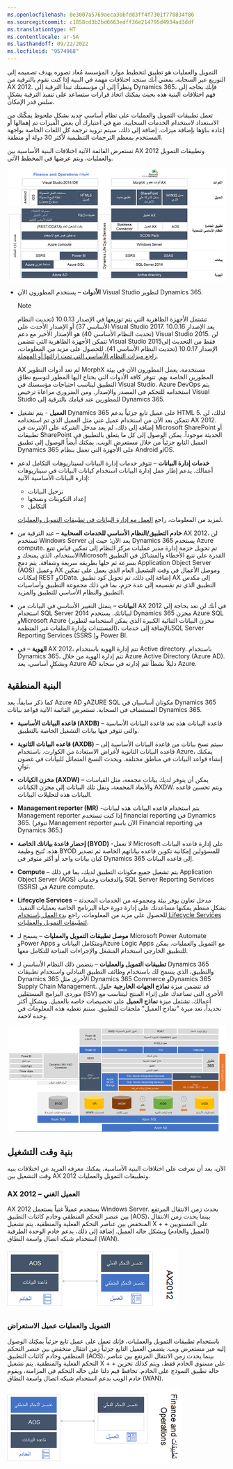 ```yaml
---
ms.openlocfilehash: 0e3007a5769aeca3bbfdd3ff4f7301f770834f86
ms.sourcegitcommit: c1858cd3b2bd6663edff36e214795d4934ad3ddf
ms.translationtype: HT
ms.contentlocale: ar-SA
ms.lasthandoff: 09/22/2022
ms.locfileid: "9574968"
---
```

التمويل والعمليات هو تطبيق لتخطيط موارد المؤسسة مُعاد تصوره يهدف تصميمه إلى التوزيع عبر السحابة، بمعني أنك ستجد اختلافات مهمة في البنية إذا كنت تقوم بالترقية من AX 2012. ونظراً إلى أن مؤسستك تبدأ الترقية إلى Dynamics 365، فإنك بحاجه إلى فهم اختلافات البنية هذه بحيث يمكنك اتخاذ قرارات ستساعد على تنفيذ الترقية بشكلٍ سلس قدر الإمكان. 

تعمل تطبيقات التمويل والعمليات على نظام أساسي جديد بشكلٍ ملحوظ يمكّنك من الاستعداد لاستخدام الخدمات السحابية. ضع في اعتبارك أن بعض الميزات تم إهمالها أو إعادة بناؤها بإضافة ميزات. إضافة إلى ذلك، سيتم تزويد ترجمة كل اللغات الخاصة بواجهة المستخدم بمعظم الترجمات التنظيمية لأكثر 30 دولة أو منطقة. 

تستعرض القائمة الآتية اختلافات البنية الأساسية بين AX 2012 وتطبيقات التمويل والعمليات، ويتم عرضها في المخطط الآتي.

[ ![الاختلافات المعمارية بين AX 2012 وتطبيقات التمويل والعمليات.](../media/architecture-differences-c.png) ](../media/architecture-differences-c.png#lightbox)
 
- **الأدوات** – يستخدم المطورون الآن Visual Studio لتطوير Dynamics 365.

    > [!NOTE]
    > تشتمل الأجهزة الظاهرية التي يتم توزيعها في الإصدار 10.0.13 (تحديث النظام الأساسي 37) أو الإصدار الأحدث على Visual Studio 2017. يعد الإصدار 10.0.16 (تحديث النظام الأساسي 40) هو الإصدار الأخير مع دعم Visual Studio 2015. لن تتمكن الأجهزة الظاهرية التي تتضمن Visual Studio 2015فقط من التحديث إلى الإصدار 10.0.17 (تحديث النظام الأساسي 41). للحصول على مزيد من المعلومات، [راجع ميزات النظام الأساسي التي تمت إزالتها أو المهملة](/dynamics365/fin-ops-core/dev-itpro/get-started/removed-deprecated-features-platform-updates/?azure-portal=true).  

    AX لم تعد أدوات التطوير MorphX مستخدمة. يعمل المطورون الآن في بيئة المطورين الخاصة بهم. تتوفر كافة الأدوات التي يحتاج اليها المطور لتوسيع نطاق التطبيق ليناسب احتياجات مؤسستك في Visual Studio. Azure DevOps يتم استخدامه للتحكم في المصدر والإصدار. ومن الضروري مراعاة ترخيص Visual Studio للمطورين عند قيامك بالترقية إلى Dynamics 365. 

- **العميل** - يتم تشغيل Dynamics 365 على عميل تابع جزئياً يدعم HTML 5. لذلك، لن تتمكن بعد الآن من استخدام عميل غني مثل العميل الذي تم استخدامه AX 2012. إضافة إلى ذلك، لم يعد مدخل الشركة على الإنترنت في Microsoft SharePoint أو تطبيقات SharePoint الحديثة موجوداً. يمكن الوصول إلى كل ما يتعلق بالتطبيق في العميل التابع جزئياً من خلال مستعرض الويب. يمكنك أيضاً الوصول إلى تطبيق Dynamics 365 على الأجهزة التي تعمل بنظام Android وiOS.

- **خدمات إدارة البيانات** – تتوفر خدمات إدارة البيانات لسيناريوهات التكامل لدعم أعمالك. يدعم إطار عمل إدارة البيانات استخدام كيانات البيانات في سيناريوهات إدارة البيانات الأساسية الآتية: 
    -   ترحيل البيانات
    -   إعداد التكوينات ونسخها
    -   التكامل 

    لمزيد من المعلومات، راجع [العمل مع إدارة البيانات في تطبيقات التمويل والعمليات](/training/modules/work-data-management-finance-operations/?azure-portal=true). 

- **خادم التطبيق/النظام الأساسي للخدمات السحابية** – عند الترقية من AX 2012، لن تستخدم Windows Server بعد الآن؛ حيث إن Dynamics 365 يستخدم Azure compute. تم تحويل حزمة إدارة مدير عمليات مركز النظام إلى تمكين قياس تتبع الاستخدام، الذي يمنحك وMicrosoft القدرة على تتبع الأخطاء والمشاكل في التطبيق بسرعة ثم حلها بطريقه سريعة وشفافة. يتم دمج Application Object Server‏ (AOS) وعميل AX وموصل الأعمال في وقت التشغيل العام الذي يعمل على تمكين إمكانات REST وOData. إضافة إلى ذلك، تم تحويل كود تطبيق AX إلى مكدس التطبيق الذي تم تقسيمه إلى عدة حزم، بما في ذلك مجموعة التطبيق وأساسيات التطبيق والنظام الأساسي للتطبيق والمزيد.  

- **البيانات** – يتمثل التغيير الأساسي في البيانات من AX 2012 في أنك لن تعد بحاجة إلى استخدام SQL Server 2014 لبياناتك. يستخدم Dynamics 365 مخزن Azure SQL وMicrosoft Azure (مخزن البيانات الثنائية الكبيرة الذي يمكن استخدامه لتطوير المستندات وإدارة الملفات غير المنظمة)، بالإضافة إلى خدماتSQL Server Reporting Services ‎‎(SSRS ‏‎)‏ وPower BI. 

- **الهوية** – في AX 2012، تتم إدارة الهوية باستخدام Active directory. باستخدام Dynamics 365، تتم إدارة الهوية من خلال Azure Active Directory (Azure AD). وبشكلٍ أساسي، يعد Azure AD دليلاً نشطاً تتم إدارته في سحابة Azure.

## <a name="logical-architecture"></a>البنية المنطقية
كما ذكر سابقاً، يعد Azure AD وAZURE SQL مكونان أساسيان في Dynamics 365 المستضاف في السحابة. تستعرض القائمة الآتية قواعد بيانات Dynamics 365.

- **قاعده البيانات الأساسية (AXDB)** – قاعدة البيانات هذه تعد قاعدة البيانات الأساسية والتي تتوفر فيها بيانات التشغيل الخاصة بالتطبيق. 

- **قاعده البيانات الثانوية (AXDB)** – سيتم نسخ بيانات من قاعدة البيانات الأساسية إلى قاعده البيانات الثانوية لأغراض الاستعادة من الكوارث. باستخدام Azure، يمكنك إنشاء قواعد البيانات في مناطق مختلفة. ويحدث النسخ المتماثل للبيانات في غضون ثوانٍ. 

- **مخزن الكيانات (AXDW)** – يمكن أن يتوفر لديك بيانات مجمعة، مثل القياسات والأبعاد المجمعة، ونقل تلك البيانات إلى مخزن الكيانات AXDW. ويتم تحسين قاعده البيانات هذه لتحليلات البيانات. 

- **Management reporter (MR)** -يتم استخدام قاعده البيانات هذه لبيانات Management reporter إذا كنت تستخدم financial reporting في Dynamics 365. (تتوفر Management reporter الآن باسم Financial reporting في Dynamics 365.)

- **‏‫إحضار قاعدة بياناتك الخاصة‬ (BYOD)** -لا تعمل Microsoft على إدارة قاعده البيانات هذه. تُتيح وظيفة BYOD للمسؤولين إمكانية تكوين قاعده بياناتهم الخاصة ثم تصدير كيان بيانات واحد أو أكثر متوفر في Dynamics 365 إلى قاعده البيانات.

- **Compute‎** – يتم تشغيل جميع مكونات التطبيق لديك، بما في ذلك Application Object Server‏ (AOS) والدفعات وخدمات SQL Server Reporting Services (SSRS) في Azure compute.

- **Lifecycle Services** – مدخل تعاون يوفر بيئة ومجموعه من الخدمات المحدثة بشكلٍ منتظم يمكنها مساعدتك على إدارة دورة حياه البرنامج الخاصة بعمليات التنفيذ. للحصول على مزيد من المعلومات، راجع [بدء العمل باستخدام Lifecycle Services لتطبيقات التمويل والعمليات](/training/modules/get-started-lifecycle-services-finance-operations/?azure-portal=true). 
- **موصل تطبيقات التمويل والعمليات** – يسمح لـ Microsoft Power Automate وPower Apps ومتكامل البيانات وAzure Logic Apps مع التمويل والعمليات. يمكن للتطبيق الخارجي استخدام المشغل والإجراءات المتاحة للتكامل معها.

- **تطبيقات التمويل والعمليات** – يتضمن ذلك النظام الأساسي لـ Dynamics 365 والتطبيق، الذي يسمح لك باستخدام وظائف التطبيق التبادلي واستخدام تطبيقات Dynamics 365 الأخرى مثل Dynamics 365 Commerce وDynamics 365 Supply Chain Management. قد تتضمن ميزة **نماذج الجهات الخارجية** حلول موردي البرامج المستقلين (ISV) الأخرى التي تساعدك على إثراء المنتج ليتناسب مع أعمالك. تشتمل ميزة **نماذج العميل** على تخصيصات خاصه بالعميل. وبشكلٍ أكثر تحديداً، تعد ميزة "نماذج العميل" ملحقات للتطبيق. ستتم تغطيه هذه المعلومات في وحدة لاحقة. 

[ ![بنية المنطقية لتطبيقات التمويل والعمليات.](../media/logical-architecture-c.png) ](../media/logical-architecture-c.png#lightbox)
 
 
## <a name="runtime-architecture"></a>بنية وقت التشغيل
الآن، بعد أن تعرفت على اختلافات البنية الأساسية، يمكنك معرفه المزيد عن اختلافات بنيه وقت التشغيل بين AX 2012 وتطبيقات التمويل والعمليات. 

### <a name="ax-2012--rich-client"></a>AX 2012 – العميل الغني 
AX 2012 يستخدم عميلاً غنياً يستعمل Windows Server. يحدث زمن الانتقال المرتفع بين عنصر التحكم المنطقي وخادم كائنات التطبيق (AOS)، بينما يحدث زمن الانتقال المنخفض بين عناصر التحكم الفعلية والمنطقية. يتم تشغيل X + + على المستويين (العميل والخادم) ويشكل حاله العميل. إضافة إلى ذلك، يدعم خادم الوحدة الطرفية استخدام شبكه اتصال واسعة النطاق (WAN). 

![يمثل الرسم التخطيطي اتصال العميل والخادم الغني.](../media/rich-client-c.png) 
 
### <a name="finance-and-operations--browser-client"></a>التمويل والعمليات عميل الاستعراض
باستخدام تطبيقات التمويل والعمليات، فإنك تعمل على عميل تابع جزئياً يمكِنك الوصول إليه عبر مستعرض ويب. يتضمن العميل التابع جزئياً زمن انتقال منخفض بين عنصر التحكم المنطقي وخادم كائنات التطبيق (AOS)، بينما يحدث زمن الانتقال المرتفع بين عناصر التحكم الفعلية والمنطقية. يتم تشغيل X + + على مستوى الخادم فقط، ويتم كذلك تخزين حاله تطبيق النموذج على الخادم. تحافظ قيم دلتا على حاله التحكم في المزامنة، ويقوم خادم الويب بدعم استخدام شبكه اتصال واسعة النطاق (WAN). 
 
![يمثل الرسم التخطيطي العميل التابع جزئياً الذي يمكنك الوصول إليه عبر مستعرض ويب.](../media/browser-client-c.png) 
